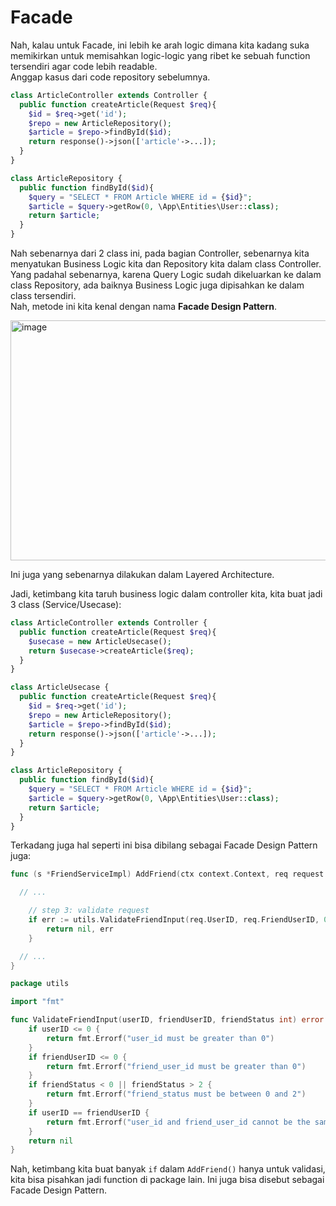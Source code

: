 # Facade

Nah, kalau untuk Facade, ini lebih ke arah logic dimana kita kadang suka memikirkan untuk memisahkan logic-logic yang ribet ke sebuah function tersendiri agar code lebih readable.
<br/>
Anggap kasus dari code repository sebelumnya.
```php
class ArticleController extends Controller {
  public function createArticle(Request $req){
    $id = $req->get('id');
    $repo = new ArticleRepository();
    $article = $repo->findById($id);
    return response()->json(['article'->...]);
  }
}

class ArticleRepository {
  public function findById($id){
    $query = "SELECT * FROM Article WHERE id = {$id}";
    $article = $query->getRow(0, \App\Entities\User::class);
    return $article;
  }
}
```

Nah sebenarnya dari 2 class ini, pada bagian Controller, sebenarnya kita menyatukan Business Logic kita dan Repository kita dalam class Controller. Yang padahal sebenarnya, karena Query Logic sudah dikeluarkan ke dalam class Repository, ada baiknya Business Logic juga dipisahkan ke dalam class tersendiri. 
<br/>
Nah, metode ini kita kenal dengan nama **Facade Design Pattern**.

<img width="740" height="384" alt="image" src="https://github.com/user-attachments/assets/9baaab10-edc8-4249-9d79-bb47396d81c4" />

Ini juga yang sebenarnya dilakukan dalam Layered Architecture.

Jadi, ketimbang kita taruh business logic dalam controller kita, kita buat jadi 3 class (Service/Usecase):
```php
class ArticleController extends Controller {
  public function createArticle(Request $req){
    $usecase = new ArticleUsecase();
    return $usecase->createArticle($req);
  }
}

class ArticleUsecase {
  public function createArticle(Request $req){
    $id = $req->get('id');
    $repo = new ArticleRepository();
    $article = $repo->findById($id);
    return response()->json(['article'->...]);
  }
}

class ArticleRepository {
  public function findById($id){
    $query = "SELECT * FROM Article WHERE id = {$id}";
    $article = $query->getRow(0, \App\Entities\User::class);
    return $article;
  }
}
```

Terkadang juga hal seperti ini bisa dibilang sebagai Facade Design Pattern juga:
```go
func (s *FriendServiceImpl) AddFriend(ctx context.Context, req request.FriendRequest) (*response.FriendResponse, error) {

  // ...

	// step 3: validate request
	if err := utils.ValidateFriendInput(req.UserID, req.FriendUserID, 0); err != nil {
		return nil, err
	}

  // ...
}
```
```go
package utils

import "fmt"

func ValidateFriendInput(userID, friendUserID, friendStatus int) error {
	if userID <= 0 {
		return fmt.Errorf("user_id must be greater than 0")
	}
	if friendUserID <= 0 {
		return fmt.Errorf("friend_user_id must be greater than 0")
	}
	if friendStatus < 0 || friendStatus > 2 {
		return fmt.Errorf("friend_status must be between 0 and 2")
	}
	if userID == friendUserID {
		return fmt.Errorf("user_id and friend_user_id cannot be the same")
	}
	return nil
}
```
Nah, ketimbang kita buat banyak `if` dalam `AddFriend()` hanya untuk validasi, kita bisa pisahkan jadi function di package lain. Ini juga bisa disebut sebagai Facade Design Pattern.
